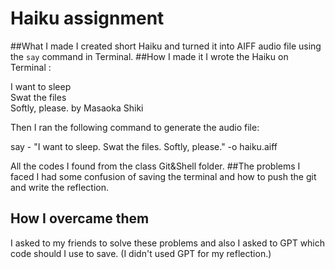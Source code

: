 # Haiku assignment
##What I made
I created short Haiku and turned it into AIFF audio file using the `say` command in Terminal.
##How I made it
I wrote the Haiku on Terminal :

I want to sleep  
Swat the files  
Softly, please.
by Masaoka Shiki

Then I ran the following command to generate the audio file:

say - "I want to sleep. Swat the files. Softly, please." -o haiku.aiff

All the codes I found from the class Git&Shell folder.
##The problems I faced
I had some confusion of saving the terminal and how to push the git and write the reflection.
## How I overcame them
I asked to my friends to solve these problems and also I asked to GPT which code should I use to save. (I didn't used GPT for my reflection.)
